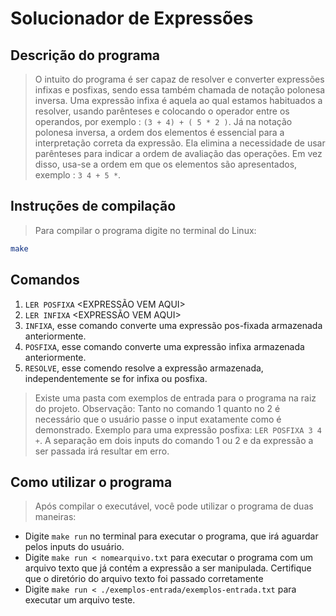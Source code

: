 # Solucionador de Expressões
## Descrição do programa
>O intuito do programa é ser capaz de resolver e converter expressões infixas e posfixas, sendo essa
>também chamada de notação polonesa inversa.
>Uma expressão infixa é aquela ao qual estamos habituados a resolver, usando parênteses e
>colocando o operador entre os operandos, por exemplo : `(3 + 4) + ( 5 * 2 )`. Já na notação 
>polonesa inversa, a ordem dos elementos é essencial para a interpretação correta da expressão. 
>Ela elimina a necessidade de usar parênteses para indicar a ordem de avaliação das operações. 
>Em vez disso, usa-se a ordem em que os elementos são apresentados, exemplo : `3 4 + 5 *`.

## Instruções de compilação
>Para compilar o programa digite no terminal do Linux:
```bash
make
```
## Comandos
1. `LER POSFIXA` <EXPRESSÃO VEM AQUI>
2. `LER INFIXA` <EXPRESSÃO VEM AQUI>
3. `INFIXA`, esse comando converte uma expressão pos-fixada armazenada anteriormente.
4. `POSFIXA`, esse comando converte uma expressão infixa armazenada anteriormente.
5. `RESOLVE`, esse comendo resolve a expressão armazenada, independentemente se for infixa ou posfixa.
> Existe uma pasta com exemplos de entrada para o programa na raiz do projeto.
> Observação: Tanto no comando 1 quanto no 2 é necessário que o usuário passe o input exatamente como
> é demonstrado. Exemplo para uma expressão posfixa: `LER POSFIXA 3 4 +`. A separação em dois inputs do comando 1 ou 2 
> e da expressão a ser passada irá resultar em erro.
## Como utilizar o programa
> Após compilar o executável, você pode utilizar o programa de duas maneiras:
* Digite `make run` no terminal para executar o programa, que irá aguardar pelos inputs do usuário.
* Digite `make run < nomearquivo.txt` para executar o programa com um arquivo texto que já contém a expressão a ser manipulada. Certifique que o diretório do arquivo texto foi passado corretamente
* Digite `make run < ./exemplos-entrada/exemplos-entrada.txt` para executar um arquivo teste.